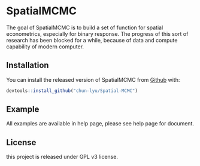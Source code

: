 # SpatialMCMC

The goal of SpatialMCMC is to build a set of function for spatial econometrics, especially for binary response. The progress of this sort of research has been blocked for a while, because of data and compute capability of modern computer.

## Installation

You can install the released version of SpatialMCMC from
[Github](https://github.com/chun-lyu/Spatial-MCMC) with:

``` r
devtools::install_github("chun-lyu/Spatial-MCMC")
```

## Example

All examples are available in help page, please see help page for document.

## License

this project is released under GPL v3 license.
